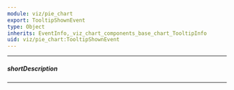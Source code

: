 ```yaml
---
module: viz/pie_chart
export: TooltipShownEvent
type: Object
inherits: EventInfo,_viz_chart_components_base_chart_TooltipInfo
uid: viz/pie_chart:TooltipShownEvent
---
```

---
##### shortDescription
<!-- Description goes here -->

---
<!-- Description goes here -->